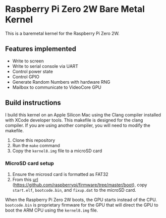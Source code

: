 # Raspberry Pi Zero 2W Bare Metal Kernel

This is a baremetal kernel for the Raspberry Pi Zero 2W.

## Features implemented

- Write to screen
- Write to serial console via UART
- Control power state
- Control GPIO
- Generate Random Numbers with hardware RNG
- Mailbox to communicate to VideoCore GPU


## Build instructions

I build this kernel on an Apple Silicon Mac using the Clang compiler installed with XCode developer tools.
This makefile is designed for the clang compiler. If you are using another compiler, you will need to modify the makefile.

1. Clone this repository
2. Run the `make` command
3. Copy the `kernel8.img` file to a microSD card

### MicroSD card setup

1. Ensure the microsd card is formatted as FAT32
2. From this [url](https://github.com/raspberrypi/firmware/tree/master/boot) (https://github.com/raspberrypi/firmware/tree/master/boot), copy `start.elf`, `bootcode.bin`, and `fixup.dat` to the microSD card.

When the Raspberry Pi Zero 2W boots, the GPU starts instead of the CPU. `bootcode.bin` is proprietary firmware for the GPU that will direct the GPU to boot the ARM CPU using the `kernel8.img` file.